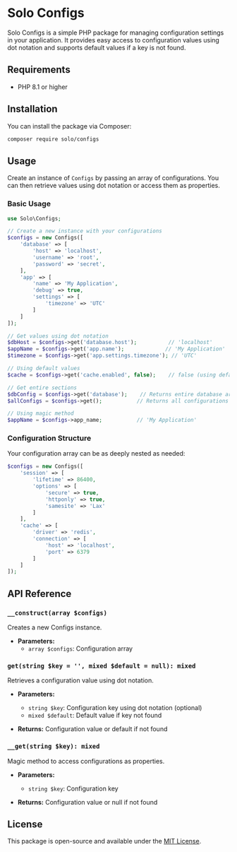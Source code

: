 # Solo Configs

Solo Configs is a simple PHP package for managing configuration settings in your application. It provides easy access to configuration values using dot notation and supports default values if a key is not found.

## Requirements

- PHP 8.1 or higher

## Installation

You can install the package via Composer:

```bash
composer require solo/configs
```

## Usage

Create an instance of `Configs` by passing an array of configurations. You can then retrieve values using dot notation or access them as properties.

### Basic Usage

```php
use Solo\Configs;

// Create a new instance with your configurations
$configs = new Configs([
    'database' => [
        'host' => 'localhost',
        'username' => 'root',
        'password' => 'secret',
    ],
    'app' => [
        'name' => 'My Application',
        'debug' => true,
        'settings' => [
            'timezone' => 'UTC'
        ]
    ]
]);

// Get values using dot notation
$dbHost = $configs->get('database.host');          // 'localhost'
$appName = $configs->get('app.name');             // 'My Application'
$timezone = $configs->get('app.settings.timezone'); // 'UTC'

// Using default values
$cache = $configs->get('cache.enabled', false);    // false (using default)

// Get entire sections
$dbConfig = $configs->get('database');    // Returns entire database array
$allConfigs = $configs->get();           // Returns all configurations

// Using magic method
$appName = $configs->app_name;           // 'My Application'
```

### Configuration Structure

Your configuration array can be as deeply nested as needed:

```php
$configs = new Configs([
    'session' => [
        'lifetime' => 86400,
        'options' => [
            'secure' => true,
            'httponly' => true,
            'samesite' => 'Lax'
        ]
    ],
    'cache' => [
        'driver' => 'redis',
        'connection' => [
            'host' => 'localhost',
            'port' => 6379
        ]
    ]
]);
```

## API Reference

### `__construct(array $configs)`

Creates a new Configs instance.

- **Parameters:**
  - `array $configs`: Configuration array

### `get(string $key = '', mixed $default = null): mixed`

Retrieves a configuration value using dot notation.

- **Parameters:**
  - `string $key`: Configuration key using dot notation (optional)
  - `mixed $default`: Default value if key not found

- **Returns:** Configuration value or default if not found

### `__get(string $key): mixed`

Magic method to access configurations as properties.

- **Parameters:**
  - `string $key`: Configuration key

- **Returns:** Configuration value or null if not found

## License

This package is open-source and available under the [MIT License](LICENSE).